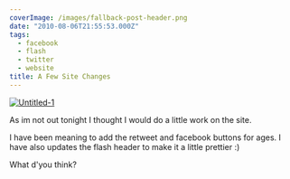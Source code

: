 ```yaml
---
coverImage: /images/fallback-post-header.png
date: "2010-08-06T21:55:53.000Z"
tags:
  - facebook
  - flash
  - twitter
  - website
title: A Few Site Changes
---
```


[![](/wp-content/uploads/2010/08/Untitled-1.jpg "Untitled-1")](/wp-content/uploads/2010/08/Untitled-1.jpg)

As im not out tonight I thought I would do a little work on the site.<!-- more -->

I have been meaning to add the retweet and facebook buttons for ages. I have also updates the flash header to make it a little prettier :)

What d'you think?
